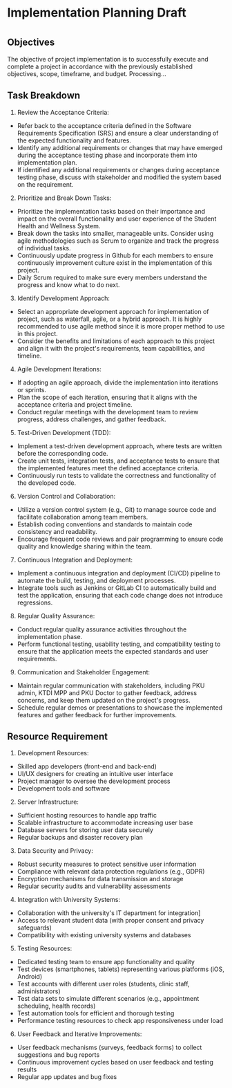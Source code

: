 <h1>Implementation Planning Draft<h1>

<h2>Objectives</h2>
The objective of project implementation is to successfully execute and complete a project in accordance with the previously established objectives, scope, timeframe, and budget. 
Processing...


<h2>Task Breakdown</h2>
  
1. Review the Acceptance Criteria:
- Refer back to the acceptance criteria defined in the Software Requirements Specification (SRS) and ensure a clear understanding of the expected functionality and features.
- Identify any additional requirements or changes that may have emerged during the acceptance testing phase and incorporate them into implementation plan.
- If identified any additional requirements or changes during acceptance testing phase, discuss with stakeholder and modified the system based on the requirement.

2. Prioritize and Break Down Tasks:
- Prioritize the implementation tasks based on their importance and impact on the overall functionality and user experience of the Student Health and Wellness System.
- Break down the tasks into smaller, manageable units. Consider using agile methodologies such as Scrum to organize and track the progress of individual tasks.
- Continuously update progress in Github for each members to ensure continuously improvement culture exist in the implementation of this project.
- Daily Scrum required to make sure every members understand the progress and know what to do next.

3. Identify Development Approach:
- Select an appropriate development approach for implementation of project, such as waterfall, agile, or a hybrid approach. It is highly recommended to use agile method since it is more proper method to use in this project. 
- Consider the benefits and limitations of each approach to this project and align it with the project's requirements, team capabilities, and timeline.

4. Agile Development Iterations:
- If adopting an agile approach, divide the implementation into iterations or sprints.
- Plan the scope of each iteration, ensuring that it aligns with the acceptance criteria and project timeline.
- Conduct regular meetings with the development team to review progress, address challenges, and gather feedback.

5. Test-Driven Development (TDD):
- Implement a test-driven development approach, where tests are written before the corresponding code.
- Create unit tests, integration tests, and acceptance tests to ensure that the implemented features meet the defined acceptance criteria.
- Continuously run tests to validate the correctness and functionality of the developed code.

6. Version Control and Collaboration:
- Utilize a version control system (e.g., Git) to manage source code and facilitate collaboration among team members.
- Establish coding conventions and standards to maintain code consistency and readability.
- Encourage frequent code reviews and pair programming to ensure code quality and knowledge sharing within the team.

7. Continuous Integration and Deployment:
- Implement a continuous integration and deployment (CI/CD) pipeline to automate the build, testing, and deployment processes.
- Integrate tools such as Jenkins or GitLab CI to automatically build and test the application, ensuring that each code change does not introduce regressions.

8. Regular Quality Assurance:
- Conduct regular quality assurance activities throughout the implementation phase.
- Perform functional testing, usability testing, and compatibility testing to ensure that the application meets the expected standards and user requirements.

9. Communication and Stakeholder Engagement:
- Maintain regular communication with stakeholders, including PKU admin, KTDI MPP and PKU Doctor to gather feedback, address concerns, and keep them updated on the project's progress.
- Schedule regular demos or presentations to showcase the implemented features and gather feedback for further improvements.

<h2>Resource Requirement</h2>

1. Development Resources:  
- Skilled app developers (front-end and back-end)
- UI/UX designers for creating an intuitive user interface
- Project manager to oversee the development process
- Development tools and software

2. Server Infrastructure:
- Sufficient hosting resources to handle app traffic
- Scalable infrastructure to accommodate increasing user base
- Database servers for storing user data securely
- Regular backups and disaster recovery plan
  
3. Data Security and Privacy:
- Robust security measures to protect sensitive user information
- Compliance with relevant data protection regulations (e.g., GDPR)
- Encryption mechanisms for data transmission and storage
- Regular security audits and vulnerability assessments

4. Integration with University Systems:
- Collaboration with the university's IT department for integration]
- Access to relevant student data (with proper consent and privacy safeguards)
- Compatibility with existing university systems and databases

5. Testing Resources:
- Dedicated testing team to ensure app functionality and quality
- Test devices (smartphones, tablets) representing various platforms (iOS, Android)
- Test accounts with different user roles (students, clinic staff, administrators)
- Test data sets to simulate different scenarios (e.g., appointment scheduling, health records)
- Test automation tools for efficient and thorough testing
- Performance testing resources to check app responsiveness under load

6. User Feedback and Iterative Improvements:
- User feedback mechanisms (surveys, feedback forms) to collect suggestions and bug reports
- Continuous improvement cycles based on user feedback and testing results
- Regular app updates and bug fixes
